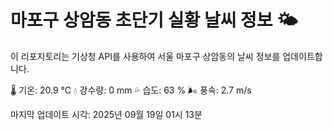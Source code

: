 
# 마포구 상암동 초단기 실황 날씨 정보 🌤️

이 리포지토리는 기상청 API를 사용하여 서울 마포구 상암동의 날씨 정보를 업데이트합니다. 

🌡️ 기온: 20.9 ℃
💧 강수량: 0 mm
💦 습도: 63 %
🌬️ 풍속: 2.7 m/s

마지막 업데이트 시각: 2025년 09월 19일 01시 13분    
